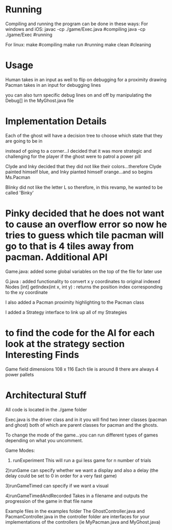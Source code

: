 Running
===
Compiling and running the program can be done in these ways:
For windows and iOS:
	javac -cp ./game/Exec.java #compiling
	java -cp ./game/Exec #running

For linux:
	make #compiling
	make run #running
	make clean #cleaning

Usage
===
Human takes in an input as well to flip on debugging for a proximity drawing 
Pacman takes in an input for debugging lines

you can also turn specific debug lines on and off by manipulating the Debug[] in the MyGhost.java file

Implementation Details
===

Each of the ghost will have a decision tree to choose which state that they are going to be in

instead of going to a corner...I decided that it was more strategic and challenging for the player if the ghost were to patrol a power pill

Clyde and Inky decided that they did not like their colors...therefore Clyde painted himself blue, and Inky pianted himself orange...and so begins Ms.Pacman

Blinky did not like the letter L so therefore, in this revamp, he wanted to be called 'Binky'

Pinky decided that he does not want to cause an overflow error so now he tries to guess which tile pacman will go to that is 4 tiles away from pacman.
Additional API
===
Game.java:
added some global variables on the top of the file for later use

G.java :
added functionality to convert x y coordinates to original indexed Nodes
[int] getIndex(int x, int y) : returns the position index corresponding to the xy coordinate

I also added a Pacman proximity highlighting to the Pacman class

I added a Strategy interface to link up all of my Strategies

to find the code for the AI for each look at the strategy section
Interesting Finds
===
Game field dimensions 108 x 116
Each tile is around 8
there are always 4 power pallets

Architectural Stuff
===

All code is located in the ./game folder

Exec.java is the driver class and in it you will find two inner classes (pacman and ghost) both of which are parent classes for pacman and the ghosts.

To change the mode of the game...you can run different types of games depending on what you uncomment.

Game Modes:
1) runExperiment
This will run a gui less game for n number of trials

2)runGame
can specify whether we want a display and also a delay (the delay could be set to 0 in order for a very fast game)

3)runGameTimed
can specify if we want a visual

4)runGameTimedAndRecorded
Takes in a filename and outputs the progression of the game in that file name

Example files in the examples folder
The GhostController.java and PacmanController.java in the controller folder are interfaces for your implementations of the controllers (ie MyPacman.java and MyGhost.java)

